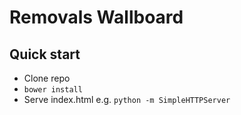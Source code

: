 # Removals Wallboard

## Quick start

- Clone repo
- `bower install`
- Serve index.html e.g. `python -m SimpleHTTPServer`
